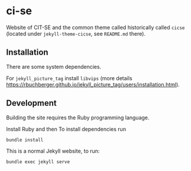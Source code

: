 # ci-se
Website of CIT-SE and the common theme called historically called `cicse`
(located under `jekyll-theme-cicse`, see `README.md` there).

## Installation

There are some system dependencies.

For `jekyll_picture_tag` install `libvips`
(more details https://rbuchberger.github.io/jekyll_picture_tag/users/installation.html).

## Development
Building the site requires the Ruby programming language.

Install Ruby and then To install dependencies run
```
bundle install
```

This is a normal Jekyll website, to run:
```
bundle exec jekyll serve
```
